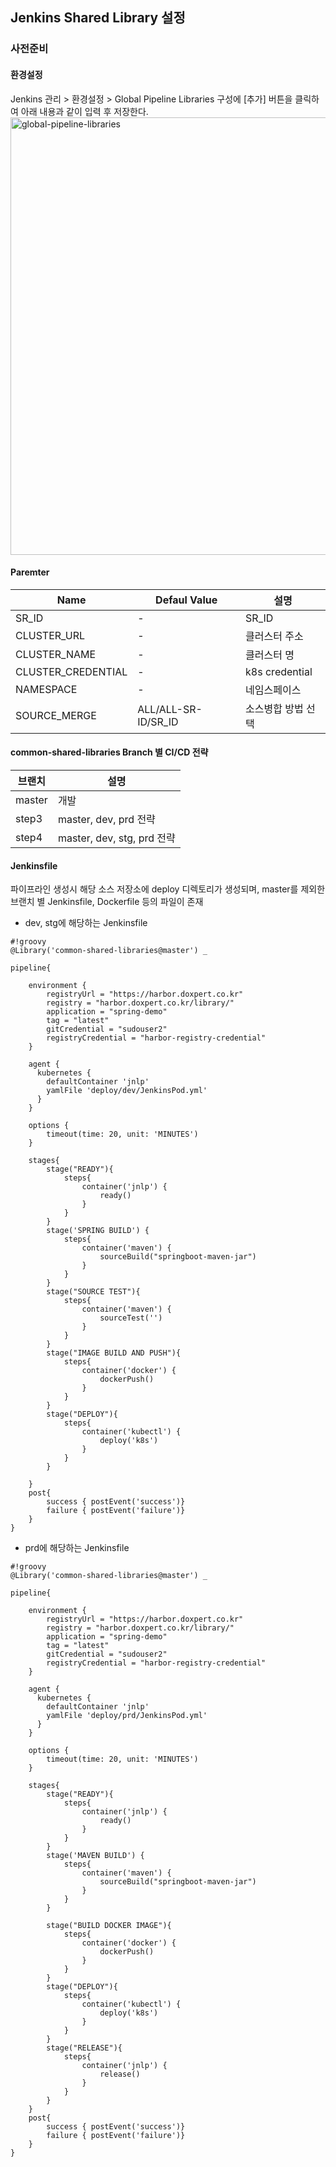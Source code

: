 ## Jenkins Shared Library 설정

### 사전준비

#### 환경설정

Jenkins 관리 > 환경설정 > Global Pipeline Libraries 구성에 [추가] 버튼을 클릭하여 아래 내용과 같이 입력 후 저장한다.
<img src="http://101.55.126.222:3000/common/common-shared-libraries/src/branch/master/img/global-pipeline-libraries.png" width="700" alt="global-pipeline-libraries" >

#### Paremter

| Name               | Defaul Value        | 설명            |
| ------------------ | ------------------- | -------------- |
| SR_ID              |       -             | SR_ID          |
| CLUSTER_URL        |       -             | 클러스터 주소     |
| CLUSTER_NAME       |       -             | 클러스터 명       |
| CLUSTER_CREDENTIAL |       -             | k8s credential |
| NAMESPACE          |       -             | 네임스페이스      |
| SOURCE_MERGE       | ALL/ALL-SR-ID/SR_ID | 소스병합 방법 선택  |


#### common-shared-libraries Branch 별 CI/CD 전략


| 브랜치        | 설명                       |
| ------------| ------------------------- |
| master      | 개발                       |
| step3       | master, dev, prd 전략            |
| step4       | master, dev, stg, prd 전략   |



#### Jenkinsfile

파이프라인 생성시 해당 소스 저장소에 deploy 디렉토리가 생성되며, master를 제외한 브랜치 별 Jenkinsfile, Dockerfile 등의 파일이 존재

- dev, stg에 해당하는 Jenkinsfile

```
#!groovy
@Library('common-shared-libraries@master') _

pipeline{

    environment {
        registryUrl = "https://harbor.doxpert.co.kr"
        registry = "harbor.doxpert.co.kr/library/"
        application = "spring-demo"
        tag = "latest"
        gitCredential = "sudouser2"
        registryCredential = "harbor-registry-credential"
    }

    agent {
      kubernetes {
        defaultContainer 'jnlp'
        yamlFile 'deploy/dev/JenkinsPod.yml'
      }
    }

    options {
        timeout(time: 20, unit: 'MINUTES')
    }

    stages{
        stage("READY"){
            steps{
                container('jnlp') {
                    ready()
                }
            }
        }
        stage('SPRING BUILD') {
            steps{
                container('maven') {
                    sourceBuild("springboot-maven-jar")
                }
            }
        }
        stage("SOURCE TEST"){
            steps{
                container('maven') {
                    sourceTest('')
                }
            }
        }
        stage("IMAGE BUILD AND PUSH"){
            steps{
                container('docker') {
                    dockerPush()
                }
            }
        }
        stage("DEPLOY"){
            steps{
                container('kubectl') {
                    deploy('k8s')
                }
            }
        }

    }
    post{
        success { postEvent('success')}
        failure { postEvent('failure')}
    }
}
```

- prd에 해당하는 Jenkinsfile

```
#!groovy
@Library('common-shared-libraries@master') _

pipeline{

    environment {
        registryUrl = "https://harbor.doxpert.co.kr"
        registry = "harbor.doxpert.co.kr/library/"
        application = "spring-demo"
        tag = "latest"
        gitCredential = "sudouser2"
        registryCredential = "harbor-registry-credential"
    }

    agent {
      kubernetes {
        defaultContainer 'jnlp'
        yamlFile 'deploy/prd/JenkinsPod.yml'
      }
    }

    options {
        timeout(time: 20, unit: 'MINUTES')
    }

    stages{
        stage("READY"){
            steps{
                container('jnlp') {
                    ready()
                }
            }
        }
        stage('MAVEN BUILD') {
            steps{
                container('maven') {
                    sourceBuild("springboot-maven-jar")
                }
            }
        }

        stage("BUILD DOCKER IMAGE"){
            steps{
                container('docker') {
                    dockerPush()
                }
            }
        }
        stage("DEPLOY"){
            steps{
                container('kubectl') {
                    deploy('k8s')
                }
            }
        }
        stage("RELEASE"){
            steps{
                container('jnlp') {
                    release()
                }
            }
        }
    }
    post{
        success { postEvent('success')}
        failure { postEvent('failure')}
    }
}
```